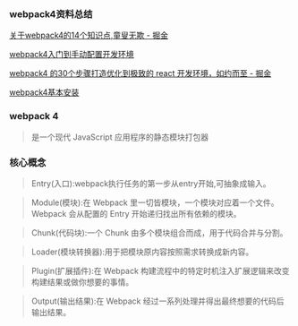 ### webpack4资料总结

[关于webpack4的14个知识点,童叟无欺 - 掘金](https://juejin.im/post/6844903853905674248)

[webpack4入门到手动配置开发环境](https://www.jianshu.com/p/a4cc26d98709)

[webpack4 的30个步骤打造优化到极致的 react 开发环境，如约而至 - 掘金](https://juejin.im/post/6844903862898262024)

[webpack4基本安装](https://webpack.docschina.org/guides/getting-started/)

### webpack 4

>是一个现代 JavaScript 应用程序的静态模块打包器

### 核心概念

>Entry(入口):webpack执行任务的第一步从entry开始,可抽象成输入。

>Module(模块):在 Webpack 里一切皆模块，一个模块对应着一个文件。Webpack 会从配置的 Entry 开始递归找出所有依赖的模块。

>Chunk(代码块):一个 Chunk 由多个模块组合而成，用于代码合并与分割。

>Loader(模块转换器):用于把模块原内容按照需求转换成新内容。

>Plugin(扩展插件):在 Webpack 构建流程中的特定时机注入扩展逻辑来改变构建结果或做你想要的事情。

>Output(输出结果):在 Webpack 经过一系列处理并得出最终想要的代码后输出结果。
